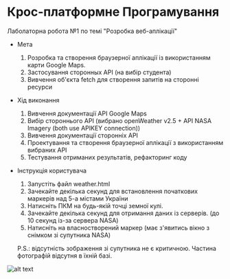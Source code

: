 # Крос-платформне Програмування

Лаболаторна робота №1
по темі "Розробка веб-аплікації"

- Мета
    1. Розробка та створення браузерної аплікації із використанням карти Google Maps.
    2. Застосування сторонных API (на вибір студента)
    3. Вивчення об'єкта fetch для створення запитів на сторонні ресурси

- Хід виконання
    1. Вивчення документації API Google Maps
    2. Вибір стороннього API (вибрано openWeather v2.5 + API NASA Imagery (both use APIKEY connection))
    3. Вивчення документації сторонніх API
    4. Проектування та створення браузерної аплікації з використанням вибраних API
    5. Тестування отриманих результатів, рефакторинг коду
    
 - Інструкція користувача
    1. Запустіть файл weather.html
    2. Зачекайте декілька секунд для встановлення початкових маркерів над 5-а містами України
    3. Натисніть ПКМ на будь-якій точці земної кулі.
    4. Зачекайте декілька секунд для отримання даних із серверів. (до 10 секунд із-за сервера NASA)
    5. Натисніть на власностворений маркер (має з'явитись вікно з снімком зі супутника NASA)
    
    P.S.: відсутність зображення зі супутника не є критичною. Частина фотографій відсутня в їхній базі.

![alt text](https://github.com/dku4cdm/KPP_LABS/blob/master/weather_screen.PNG)
